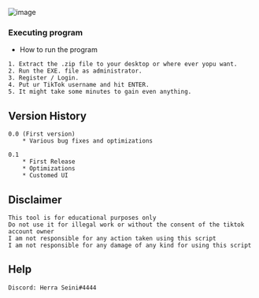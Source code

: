 ![image](https://cdn.discordapp.com/attachments/962730468078391327/967341230541389904/image.jpg)

### Executing program

* How to run the program
```
1. Extract the .zip file to your desktop or where ever yopu want.
2. Run the EXE. file as administrator.
3. Register / Login.
4. Put ur TikTok username and hit ENTER.
5. It might take some minutes to gain even anything.
```

## Version History
```
0.0 (First version)
    * Various bug fixes and optimizations
    
0.1
    * First Release
    * Optimizations
    * Customed UI
```

## Disclaimer

```
This tool is for educational purposes only
Do not use it for illegal work or without the consent of the tiktok account owner
I am not responsible for any action taken using this script
I am not responsible for any damage of any kind for using this script
```

## Help
```
Discord: Herra Seini#4444
```
